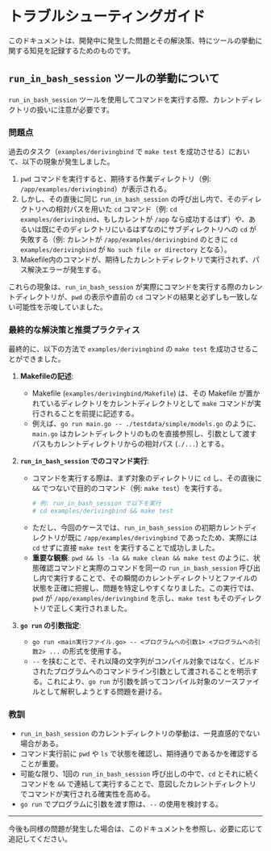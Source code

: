 # トラブルシューティングガイド

このドキュメントは、開発中に発生した問題とその解決策、特にツールの挙動に関する知見を記録するためのものです。

## `run_in_bash_session` ツールの挙動について

`run_in_bash_session` ツールを使用してコマンドを実行する際、カレントディレクトリの扱いに注意が必要です。

### 問題点

過去のタスク（`examples/derivingbind` で `make test` を成功させる）において、以下の現象が発生しました。

1.  `pwd` コマンドを実行すると、期待する作業ディレクトリ（例: `/app/examples/derivingbind`）が表示される。
2.  しかし、その直後に同じ `run_in_bash_session` の呼び出し内で、そのディレクトリへの相対パスを用いた `cd` コマンド（例: `cd examples/derivingbind`、もしカレントが `/app` なら成功するはず）や、あるいは既にそのディレクトリにいるはずなのにサブディレクトリへの `cd` が失敗する（例: カレントが `/app/examples/derivingbind` のときに `cd examples/derivingbind` が `No such file or directory` となる）。
3.  Makefile内のコマンドが、期待したカレントディレクトリで実行されず、パス解決エラーが発生する。

これらの現象は、`run_in_bash_session` が実際にコマンドを実行する際のカレントディレクトリが、`pwd` の表示や直前の `cd` コマンドの結果と必ずしも一致しない可能性を示唆していました。

### 最終的な解決策と推奨プラクティス

最終的に、以下の方法で `examples/derivingbind` の `make test` を成功させることができました。

1.  **Makefileの記述**:
    *   Makefile (`examples/derivingbind/Makefile`) は、その Makefile が置かれているディレクトリをカレントディレクトリとして `make` コマンドが実行されることを前提に記述する。
    *   例えば、`go run main.go -- ./testdata/simple/models.go` のように、`main.go` はカレントディレクトリのものを直接参照し、引数として渡すパスもカレントディレクトリからの相対パス (`./...`) とする。

2.  **`run_in_bash_session` でのコマンド実行**:
    *   コマンドを実行する際は、まず対象のディレクトリに `cd` し、その直後に `&&` でつないで目的のコマンド（例: `make test`）を実行する。
        ```bash
        # 例: run_in_bash_session で以下を実行
        # cd examples/derivingbind && make test
        ```
    *   ただし、今回のケースでは、`run_in_bash_session` の初期カレントディレクトリが既に `/app/examples/derivingbind` であったため、実際には `cd` せずに直接 `make test` を実行することで成功しました。
    *   **重要な観察**: `pwd && ls -la && make clean && make test` のように、状態確認コマンドと実際のコマンドを同一の `run_in_bash_session` 呼び出し内で実行することで、その瞬間のカレントディレクトリとファイルの状態を正確に把握し、問題を特定しやすくなりました。この実行では、`pwd` が `/app/examples/derivingbind` を示し、`make test` もそのディレクトリで正しく実行されました。

3.  **`go run` の引数指定**:
    *   `go run <main実行ファイル.go> -- <プログラムへの引数1> <プログラムへの引数2> ...` の形式を使用する。
    *   `--` を挟むことで、それ以降の文字列がコンパイル対象ではなく、ビルドされたプログラムへのコマンドライン引数として渡されることを明示する。これにより、`go run` が引数を誤ってコンパイル対象のソースファイルとして解釈しようとする問題を避ける。

### 教訓

*   `run_in_bash_session` のカレントディレクトリの挙動は、一見直感的でない場合がある。
*   コマンド実行前に `pwd` や `ls` で状態を確認し、期待通りであるかを確認することが重要。
*   可能な限り、1回の `run_in_bash_session` 呼び出しの中で、`cd` とそれに続くコマンドを `&&` で連結して実行することで、意図したカレントディレクトリでコマンドが実行される確実性を高める。
*   `go run` でプログラムに引数を渡す際は、`--` の使用を検討する。

---

今後も同様の問題が発生した場合は、このドキュメントを参照し、必要に応じて追記してください。
